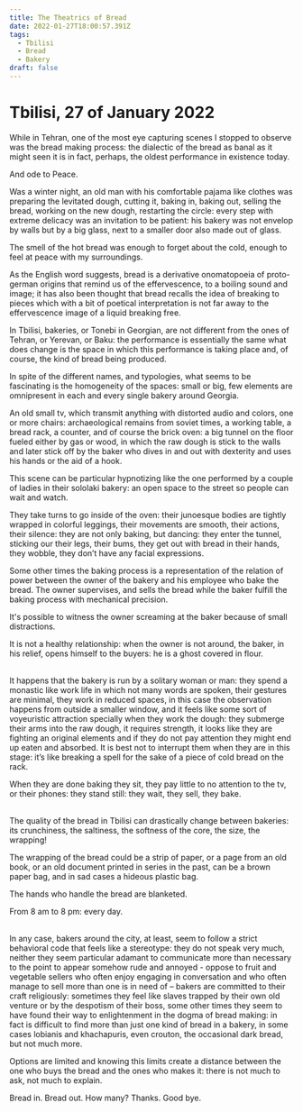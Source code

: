 ```yaml
---
title: The Theatrics of Bread
date: 2022-01-27T18:00:57.391Z
tags:
  - Tbilisi
  - Bread
  - Bakery
draft: false
---
```

# Tbilisi, 27 of January 2022

While in Tehran, one of the most eye capturing scenes I stopped to observe was the bread making process: the dialectic of the bread as banal as it might seen it is in fact, perhaps, the oldest performance in existence today. 

And ode to Peace.

Was a winter night, an old man with his comfortable pajama like clothes was preparing the levitated dough, cutting it, baking in, baking out, selling the bread, working on the new dough, restarting the circle: every step with extreme delicacy was an invitation to be patient: his bakery was not envelop by walls but by a big glass, next to a smaller door also made out of glass.

The smell of the hot bread was enough to forget about the cold, enough to feel at peace with my surroundings.

As the English word suggests, bread is a derivative onomatopoeia of proto-german origins that remind us of the effervescence, to a boiling sound and image; it has also been thought that bread recalls the idea of breaking to pieces which with a bit of poetical interpretation is not far away to the effervescence image of a liquid breaking free.

<!-- excerpt -->

In Tbilisi, bakeries, or Tonebi in Georgian, are not different from the ones of Tehran, or Yerevan, or Baku: the performance is essentially the same what does change is the space in which this performance is taking place and, of course, the kind of bread being produced.

In spite of the different names, and typologies, what seems to be fascinating is the homogeneity of the spaces: small or big, few elements are omnipresent in each and every single bakery around Georgia.

An old small tv, which transmit anything with distorted audio and colors, one or more chairs: archaeological remains from soviet times, a working table, a bread rack, a counter, and of course the brick oven: a big tunnel on the floor fueled either by gas or wood, in which the raw dough is stick to the walls and later stick off by the baker who dives in and out with dexterity and uses his hands or the aid of a hook.

This scene can be particular hypnotizing like the one performed by a couple of ladies in their sololaki bakery: an open space to the street so people can wait and watch.

They take turns to go inside of the oven: their junoesque bodies are tightly wrapped in colorful leggings, their movements are smooth, their actions, their silence: they are not only baking, but dancing: they enter the tunnel, sticking our their legs, their bums, they get out with bread in their hands, they wobble, they don’t have any facial expressions.

Some other times the baking process is a representation of the relation of power between the owner of the bakery and his employee who bake the bread. The owner supervises, and sells the bread while the baker fulfill the baking process with mechanical precision.

It's possible to witness the owner screaming at the baker because of small distractions.

It is not a healthy relationship: when the owner is not around, the baker, in his relief, opens himself to the buyers: he is a ghost covered in flour.

\
It happens that the bakery is run by a solitary woman or man: they spend a monastic like work life in which not many words are spoken, their gestures are minimal, they work in reduced spaces, in this case the observation happens from outside a smaller window, and it feels like some sort of voyeuristic attraction specially when they work the dough: they submerge their arms into the raw dough, it requires strength, it looks like they are fighting an original elements and if they do not pay attention they might end up eaten and absorbed. It is best not to interrupt them when they are in this stage: it’s like breaking a spell for the sake of a piece of cold bread on the rack.

When they are done baking they sit, they pay little to no attention to the tv, or their phones: they stand still: they wait, they sell, they bake.

\
The quality of the bread in Tbilisi can drastically change between bakeries: its crunchiness, the saltiness, the softness of the core, the size, the wrapping!

The wrapping of the bread could be a strip of paper, or a page from an old book, or an old document printed in series in the past, can be a brown paper bag, and in sad cases a hideous plastic bag.

The hands who handle the bread are blanketed.

From 8 am to 8 pm: every day.

\
In any case, bakers around the city, at least, seem to follow a strict behavioral code that feels like a stereotype: they do not speak very much, neither they seem particular adamant to communicate more than necessary to the point to appear somehow rude and annoyed - oppose to fruit and vegetable sellers who often enjoy engaging in conversation and who often manage to sell more than one is in need of – bakers are committed to their craft religiously: sometimes they feel like slaves trapped by their own old venture or by the despotism of their boss, some other times they seem to have found their way to enlightenment in the dogma of bread making: in fact is difficult to find more than just one kind of bread in a bakery, in some cases lobianis and khachapuris, even crouton, the occasional dark bread, but not much more.

Options are limited and knowing this limits create a distance between the one who buys the bread and the ones who makes it: there is not much to ask, not much to explain.

Bread in. Bread out. How many? Thanks. Good bye.